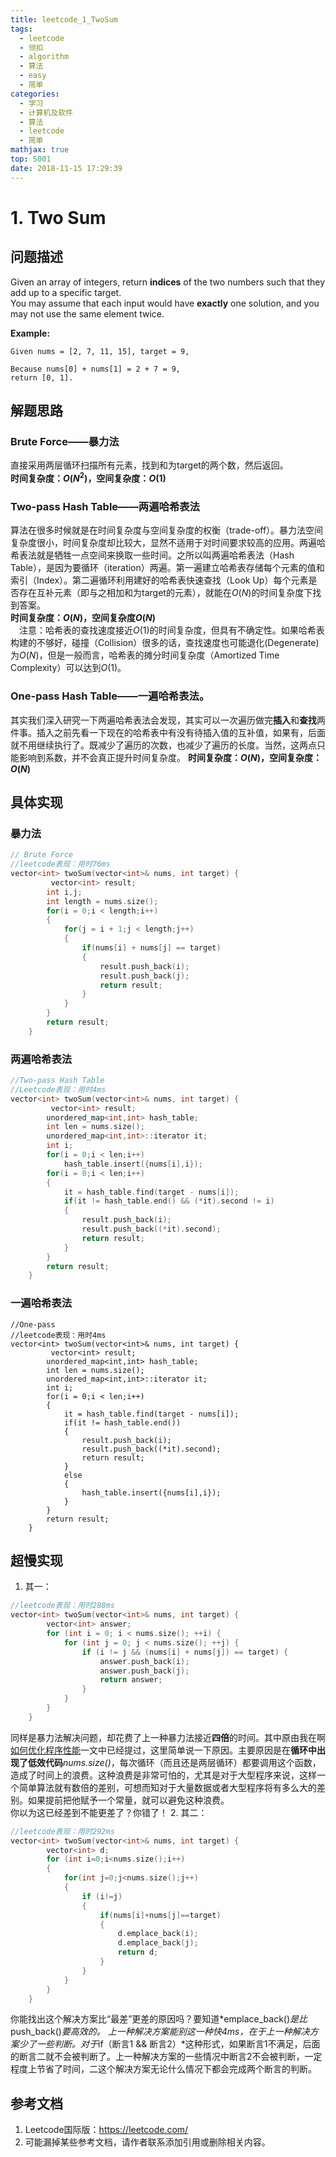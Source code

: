 ```yaml
---
title: leetcode_1_TwoSum
tags:
  - leetcode
  - 领扣
  - algorithm
  - 算法
  - easy
  - 简单
categories:
  - 学习
  - 计算机及软件
  - 算法
  - leetcode
  - 简单
mathjax: true
top: 5001
date: 2018-11-15 17:29:39
---
```


# 1. Two Sum
## 问题描述
Given an array of integers, return **indices** of the two numbers such that they add up to a specific target.  
You may assume that each input would have **exactly** one solution, and you may not use the same element twice.  
<!--more-->
**Example:**

```
Given nums = [2, 7, 11, 15], target = 9,

Because nums[0] + nums[1] = 2 + 7 = 9,
return [0, 1].
```
## 解题思路
### Brute Force——暴力法
直接采用两层循环扫描所有元素，找到和为target的两个数，然后返回。  
**时间复杂度：$O(N^2)$，空间复杂度：$O(1)$**  

### Two-pass Hash Table——两遍哈希表法
算法在很多时候就是在时间复杂度与空间复杂度的权衡（trade-off）。暴力法空间复杂度很小，时间复杂度却比较大，显然不适用于对时间要求较高的应用。两遍哈希表法就是牺牲一点空间来换取一些时间。之所以叫两遍哈希表法（Hash Table），是因为要循环（iteration）两遍。第一遍建立哈希表存储每个元素的值和索引（Index）。第二遍循环利用建好的哈希表快速查找（Look Up）每个元素是否存在互补元素（即与之相加和为target的元素），就能在$O(N)$的时间复杂度下找到答案。  
**时间复杂度：$O(N)$，空间复杂度$O(N)$**  
&emsp;注意：哈希表的查找速度接近$O(1)$的时间复杂度，但具有不确定性。如果哈希表构建的不够好，碰撞（Collision）很多的话，查找速度也可能退化(Degenerate)为$O(N)$，但是一般而言，哈希表的摊分时间复杂度（Amortized Time Complexity）可以达到$O(1)$。  

### One-pass Hash Table——一遍哈希表法。
其实我们深入研究一下两遍哈希表法会发现，其实可以一次遍历做完**插入**和**查找**两件事。插入之前先看一下现在的哈希表中有没有待插入值的互补值，如果有，后面就不用继续执行了。既减少了遍历的次数，也减少了遍历的长度。当然，这两点只能影响到系数，并不会真正提升时间复杂度。
**时间复杂度：$O(N)$，空间复杂度：$O(N)$**

## 具体实现
### 暴力法
```c++
// Brute Force
//leetcode表现：用时76ms
vector<int> twoSum(vector<int>& nums, int target) {
         vector<int> result;
        int i,j;
        int length = nums.size();
        for(i = 0;i < length;i++)
        {
            for(j = i + 1;j < length;j++)
            {
                if(nums[i] + nums[j] == target)
                {
                    result.push_back(i);
                    result.push_back(j);
                    return result;
                }
            }
        }
        return result;
    }
```
### 两遍哈希表法
```c++
//Two-pass Hash Table
//Leetcode表现：用时4ms
vector<int> twoSum(vector<int>& nums, int target) {
         vector<int> result;
        unordered_map<int,int> hash_table;
        int len = nums.size();
        unordered_map<int,int>::iterator it;
        int i;
        for(i = 0;i < len;i++)
            hash_table.insert({nums[i],i});
        for(i = 0;i < len;i++)
        {
            it = hash_table.find(target - nums[i]);
            if(it != hash_table.end() && (*it).second != i)
            {
                result.push_back(i);
                result.push_back((*it).second);
                return result;
            }
        }
        return result;
    }
```
### 一遍哈希表法
```
//One-pass
//leetcode表现：用时4ms
vector<int> twoSum(vector<int>& nums, int target) {
         vector<int> result;
        unordered_map<int,int> hash_table;
        int len = nums.size();
        unordered_map<int,int>::iterator it;
        int i;
        for(i = 0;i < len;i++)
        {
            it = hash_table.find(target - nums[i]);
            if(it != hash_table.end())
            {
                result.push_back(i);
                result.push_back((*it).second);
                return result;
            }
            else
            {
                hash_table.insert({nums[i],i});
            }
        }
        return result;
    }
```
## 超慢实现
1. 其一：
```c++
//leetcode表现：用时288ms
vector<int> twoSum(vector<int>& nums, int target) {
        vector<int> answer;
        for (int i = 0; i < nums.size(); ++i) {
            for (int j = 0; j < nums.size(); ++j) {
                if (i != j && (nums[i] + nums[j]) == target) {
                    answer.push_back(i);
                    answer.push_back(j);
                    return answer;
                }   
            }   
        }
    }
```
同样是暴力法解决问题，却花费了上一种暴力法接近**四倍**的时间。其中原由我在啊[如何优化程序性能](https://freshmanhaner.github.io/2018/10/05/%E5%A6%82%E4%BD%95%E4%BC%98%E5%8C%96%E7%A8%8B%E5%BA%8F%E6%80%A7%E8%83%BD/#more)一文中已经提过，这里简单说一下原因。主要原因是在**循环中出现了低效代码***nums.size()*，每次循环（而且还是两层循环）都要调用这个函数，造成了时间上的浪费。这种浪费是非常可怕的，尤其是对于大型程序来说，这样一个简单算法就有数倍的差别，可想而知对于大量数据或者大型程序将有多么大的差别。如果提前把他赋予一个常量，就可以避免这种浪费。  
你以为这已经差到不能更差了？你错了！
2. 其二：
```c++
//leetcode表现：用时292ms
vector<int> twoSum(vector<int>& nums, int target) {
        vector<int> d;
        for (int i=0;i<nums.size();i++)
        {
            for(int j=0;j<nums.size();j++)
            {
                if (i!=j)
                {
                    if(nums[i]+nums[j]==target)
                    {
                        d.emplace_back(i);
                        d.emplace_back(j);
                        return d;
                    }
                }
            }
        }
    }
```
你能找出这个解决方案比“最差”更差的原因吗？要知道*emplace_back()*是比*push_back()*要高效的。
上一种解决方案能别这一种快4ms，在于上一种解决方案少了一些判断。对于*if（断言1 && 断言2）*这种形式，如果断言1不满足，后面的断言二就不会被判断了。上一种解决方案的一些情况中断言2不会被判断，一定程度上节省了时间，二这个解决方案无论什么情况下都会完成两个断言的判断。

## 参考文档

1. Leetcode国际版：https://leetcode.com/
2. 可能漏掉某些参考文档，请作者联系添加引用或删除相关内容。
